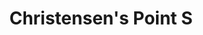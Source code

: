 ---
title: "Christensen's Point S"
url: /west-valley-city/christensens-point-s/
shop: Autowerkstatt
---